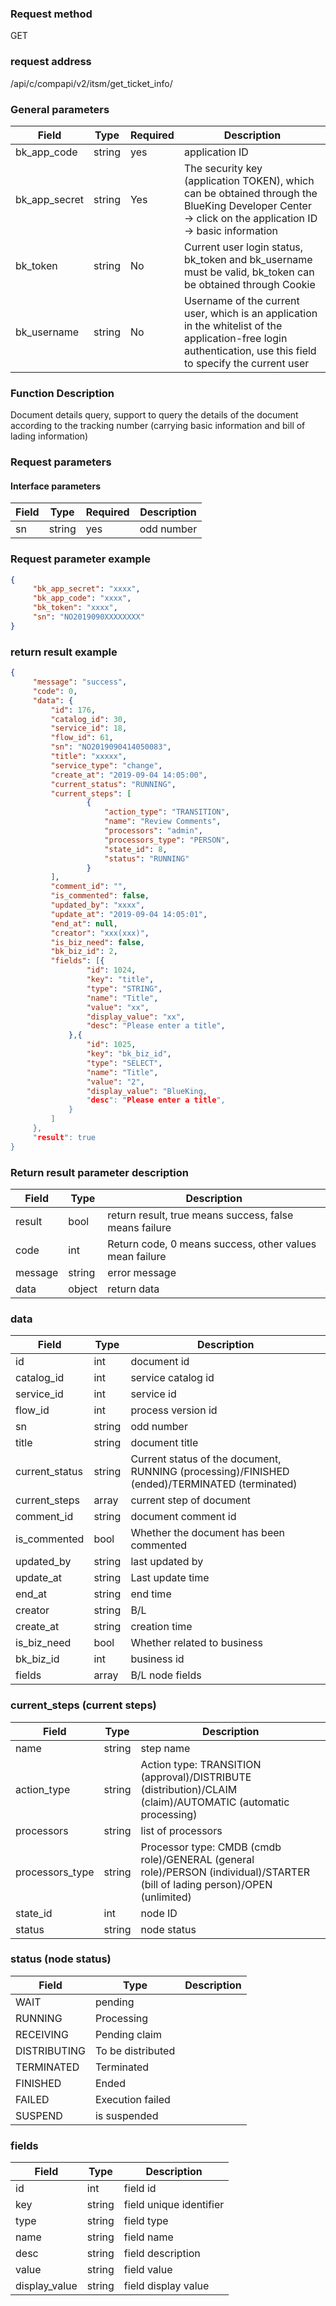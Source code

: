### Request method

GET


### request address

/api/c/compapi/v2/itsm/get_ticket_info/


### General parameters

| Field | Type | Required | Description |
|-----------|------------|--------|------------|
| bk_app_code | string | yes | application ID |
| bk_app_secret| string | Yes | The security key (application TOKEN), which can be obtained through the BlueKing Developer Center -> click on the application ID -> basic information |
| bk_token | string | No | Current user login status, bk_token and bk_username must be valid, bk_token can be obtained through Cookie |
| bk_username | string | No | Username of the current user, which is an application in the whitelist of the application-free login authentication, use this field to specify the current user |


### Function Description

Document details query, support to query the details of the document according to the tracking number (carrying basic information and bill of lading information)

### Request parameters



#### Interface parameters

| Field | Type | Required | Description |
| --------- | ------ | --- | -------------------------- |
| sn | string | yes | odd number |

### Request parameter example

```json
{
     "bk_app_secret": "xxxx",
     "bk_app_code": "xxxx",
     "bk_token": "xxxx",
     "sn": "NO2019090XXXXXXXX"
}
```

### return result example

```json
{
     "message": "success",
     "code": 0,
     "data": {
         "id": 176,
         "catalog_id": 30,
         "service_id": 18,
         "flow_id": 61,
         "sn": "NO2019090414050083",
         "title": "xxxxx",
         "service_type": "change",
         "create_at": "2019-09-04 14:05:00",
         "current_status": "RUNNING",
         "current_steps": [
                 {
                     "action_type": "TRANSITION",
                     "name": "Review Comments",
                     "processors": "admin",
                     "processors_type": "PERSON",
                     "state_id": 8,
                     "status": "RUNNING"
                 }
         ],
         "comment_id": "",
         "is_commented": false,
         "updated_by": "xxxx",
         "update_at": "2019-09-04 14:05:01",
         "end_at": null,
         "creator": "xxx(xxx)",
         "is_biz_need": false,
         "bk_biz_id": 2,
         "fields": [{
                 "id": 1024,
                 "key": "title",
                 "type": "STRING",
                 "name": "Title",
                 "value": "xx",
                 "display_value": "xx",
                 "desc": "Please enter a title",
             },{
                 "id": 1025,
                 "key": "bk_biz_id",
                 "type": "SELECT",
                 "name": "Title",
                 "value": "2",
                 "display_value": "BlueKing,
                 "desc": "Please enter a title",
             }
         ]
     },
     "result": true
}
```

### Return result parameter description

| Field | Type | Description |
| ------- | --------- | ----------------------- |
| result | bool | return result, true means success, false means failure |
| code | int | Return code, 0 means success, other values mean failure |
| message | string | error message |
| data | object | return data |

### data

| Field | Type | Description |
| ---------------------- | ------ | -------- |
| id | int | document id |
| catalog_id | int | service catalog id |
| service_id | int | service id |
| flow_id | int | process version id |
| sn | string | odd number |
| title | string | document title |
| current_status | string | Current status of the document, RUNNING (processing)/FINISHED (ended)/TERMINATED (terminated) |
| current_steps | array | current step of document |
| comment_id | string | document comment id |
| is_commented | bool | Whether the document has been commented |
| updated_by | string | last updated by |
| update_at | string | Last update time |
| end_at | string | end time |
| creator | string | B/L |
| create_at | string | creation time |
| is_biz_need | bool | Whether related to business |
| bk_biz_id | int | business id |
| fields | array | B/L node fields |

### current_steps (current steps)

| Field | Type | Description |
| --------------- | ---------- | ---------- |
| name | string | step name |
| action_type | string | Action type: TRANSITION (approval)/DISTRIBUTE (distribution)/CLAIM (claim)/AUTOMATIC (automatic processing) |
| processors | string | list of processors |
| processors_type | string | Processor type: CMDB (cmdb role)/GENERAL (general role)/PERSON (individual)/STARTER (bill of lading person)/OPEN (unlimited) |
| state_id | int | node ID |
| status | string | node status |


### status (node status)

| Field | Type | Description |
| --------------- | ---------- | ---------- |
| WAIT | pending |
| RUNNING | Processing |
| RECEIVING | Pending claim |
| DISTRIBUTING | To be distributed |
| TERMINATED | Terminated |
| FINISHED | Ended |
| FAILED | Execution failed |
| SUSPEND | is suspended |


### fields

| Field | Type | Description |
| --------------- | ---------- | ---------- |
| id | int | field id |
| key | string | field unique identifier |
| type | string | field type |
| name | string | field name |
| desc | string | field description |
| value | string | field value |
| display_value | string | field display value |